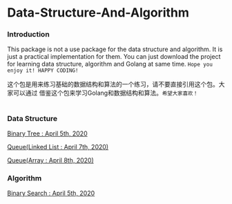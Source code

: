 # Data-Structure-And-Algorithm 

### Introduction
This package is not a use package for the data structure and algorithm. 
It is just a practical implementation for them. You can just download the 
project for learning data structure, algorithm and Golang at same time.
`Hope you enjoy it! HAPPY CODING!`

这个包是用来练习基础的数据结构和算法的一个练习，请不要直接引用这个包。大家可以通过
借鉴这个包来学习Golang和数据结构和算法。`希望大家喜欢！` 

#

### Data Structure
[Binary Tree : April 5th, 2020](https://github.com/ChangsongLiQD/Data-Structure-And-Algorithm/tree/master/Binary%20Tree)

[Queue(Linked List : April 7th, 2020)](https://github.com/ChangsongLiQD/Data-Structure-And-Algorithm/tree/master/Queue%28Linked%20List%29)

[Queue(Array : April 8th, 2020)](https://github.com/ChangsongLiQD/Data-Structure-And-Algorithm/tree/master/Queue%28Array%29)

### Algorithm
[Binary Search : April 5th, 2020](https://github.com/ChangsongLiQD/Data-Structure-And-Algorithm/tree/master/Binary%20Search)
